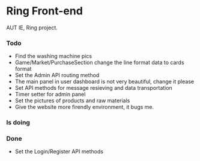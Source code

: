 # Ring Front-end

AUT IE, Ring project.

### Todo
<ul>
    <li>
        Find the washing machine pics
    </li>
    <li>
        Game/Market/PurchaseSection change the line format data to cards format
    </li>
    <li>
        Set the Admin API routing method
    </li>
    <li>
        The main panel in user dashboard is not very beautiful, change it please
    </li>
    <li>
        Set API methods for message resieving and data transportation
    </li>
    <li>
        Timer setter for admin panel
    </li>
    <li>
        Set the pictures of products and raw materials
    </li>
    <li>
        Give the website more firendly environment, it bugs me.
    </li>
</ul>

### Is doing
<ul>

</ul>

### Done
<ul>
   <li>
        Set the Login/Register API methods 
    </li>
</ul>
